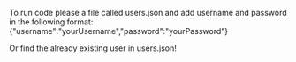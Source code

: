 To run code please a file called users.json and add username and password in the following format:
{"username":"yourUsername","password":"yourPassword"}

Or find the already existing user in users.json!

